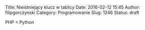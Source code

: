 Title: Nieistniejący klucz w tablicy
Date: 2016-02-12 15:45
Author: filipgorczynski
Category: Programowanie
Slug: 1246
Status: draft

PHP \< Python
